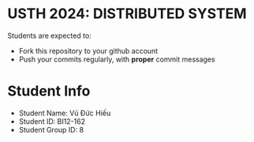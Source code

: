 USTH 2024: DISTRIBUTED SYSTEM
=====================================================

Students are expected to:
* Fork this repository to your github account
* Push your commits regularly, with **proper** commit messages


Student Info
=========================

* Student Name: Vũ Đức Hiếu
* Student ID: BI12-162
* Student Group ID: 8

